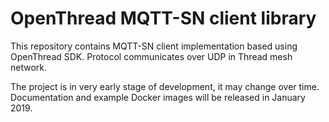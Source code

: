 # OpenThread MQTT-SN client library
This repository contains MQTT-SN client implementation based using OpenThread SDK. Protocol communicates over UDP in Thread mesh network. 

The project is in very early stage of development, it may change over time. Documentation and example Docker images will be released in January 2019. 
